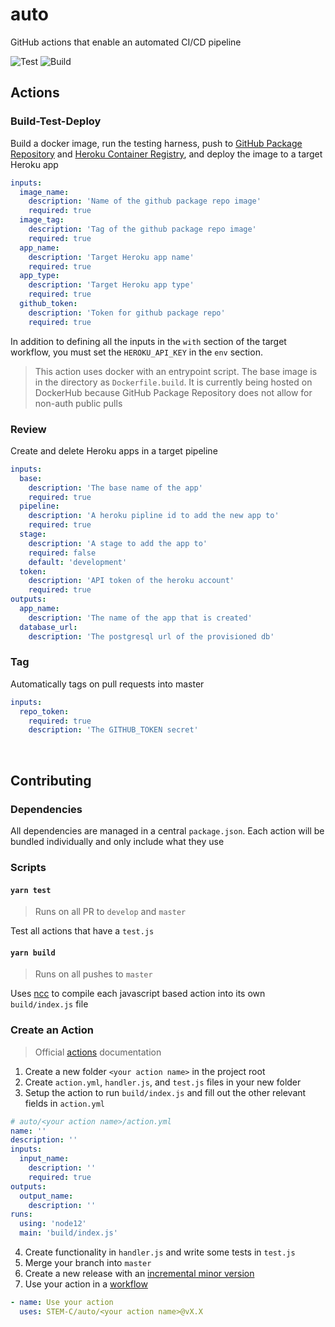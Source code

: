 # auto
GitHub actions that enable an automated CI/CD pipeline

![Test](https://github.com/STEM-C/auto/workflows/Test%20all%20actions/badge.svg) ![Build](https://github.com/STEM-C/auto/workflows/Build%20all%20actions/badge.svg)
<br/>

## Actions

### Build-Test-Deploy

Build a docker image, run the testing harness, push to [GitHub Package Repository](https://github.com/STEM-C/CaSMM/packages) and [Heroku Container Registry](https://devcenter.heroku.com/articles/container-registry-and-runtime), and deploy the image to a target Heroku app

``` yaml
inputs:
  image_name: 
    description: 'Name of the github package repo image'
    required: true
  image_tag: 
    description: 'Tag of the github package repo image'
    required: true
  app_name:
    description: 'Target Heroku app name'
    required: true
  app_type:
    description: 'Target Heroku app type'
    required: true
  github_token:
    description: 'Token for github package repo'
    required: true
```

In addition to defining all the inputs in the `with` section of the target workflow, you must set the `HEROKU_API_KEY` in the `env` section.

> This action uses docker with an entrypoint script. The base image is in the directory as `Dockerfile.build`. It is currently being hosted on DockerHub because GitHub Package Repository does not allow for non-auth public pulls

### Review

Create and delete Heroku apps in a target pipeline
``` yaml
inputs:
  base:
    description: 'The base name of the app'
    required: true
  pipeline: 
    description: 'A heroku pipline id to add the new app to'
    required: true
  stage:
    description: 'A stage to add the app to'
    required: false
    default: 'development'
  token:
    description: 'API token of the heroku account'
    required: true
outputs:
  app_name: 
    description: 'The name of the app that is created'
  database_url:
    description: 'The postgresql url of the provisioned db'
```

### Tag

Automatically tags on pull requests into master

``` yaml
inputs:
  repo_token:
    required: true
    description: 'The GITHUB_TOKEN secret'
```

<br/>

## Contributing

### Dependencies

All dependencies are managed in a central `package.json`. Each action will be bundled individually and only include what they use

### Scripts

#### `yarn test`

> Runs on all PR to `develop` and `master`

Test all actions that have a `test.js` 

#### `yarn build`

> Runs on all pushes to `master`

Uses [ncc](https://www.npmjs.com/package/@zeit/ncc) to compile each javascript based action into its own `build/index.js` file

### Create an Action

> Official [actions](https://docs.github.com/en/actions/creating-actions) documentation

1. Create a new folder `<your action name>` in the project root
2. Create `action.yml`, `handler.js`, and `test.js` files in your new folder
3. Setup the action to run `build/index.js` and fill out the other relevant fields in `action.yml` 

``` yaml
# auto/<your action name>/action.yml
name: ''
description: ''
inputs:
  input_name:
    description: ''
    required: true
outputs:
  output_name: 
    description: ''
runs:
  using: 'node12'
  main: 'build/index.js'
```

4. Create functionality in `handler.js` and write some tests in `test.js`
5. Merge your branch into `master`
6. Create a new release with an [incremental minor version](https://semver.org/)
7. Use your action in a [workflow](https://docs.github.com/en/actions/configuring-and-managing-workflows/configuring-a-workflow)

``` yaml
- name: Use your action
  uses: STEM-C/auto/<your action name>@vX.X
```



